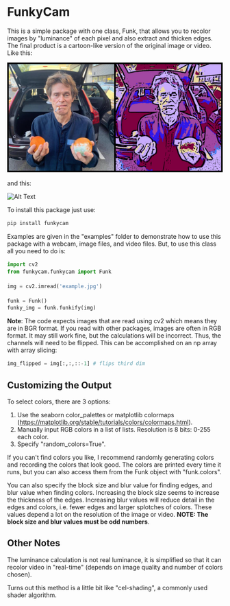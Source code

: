 # FunkyCam

This is a simple package with one class, Funk, that allows you to recolor images by "luminance" of each pixel and also extract and thicken edges. 
The final product is a cartoon-like version of the original image or video. Like this:

![Image](./photo.png)

and this:

![Alt Text](./funkykillbill.gif)

To install this package just use:

```bash
pip install funkycam
```

Examples are given in the "examples" folder to demonstrate how to use this package with a webcam, image files, and video files. But, to use this class all you need to do is:

```python
import cv2
from funkycam.funkycam import Funk

img = cv2.imread('example.jpg')

funk = Funk()
funky_img = funk.funkify(img)
```

**Note**: The code expects images that are read using cv2 which means they are in BGR format. If you read with other packages, images are often in RGB format. It may still work fine, but the calculations will be incorrect. Thus, the channels will need to be flipped. 
This can be accomplished on an np array with array slicing:

```python
img_flipped = img[:,:,::-1] # flips third dim
```

## Customizing the Output 
To select colors, there are 3 options:
1. Use the seaborn color_palettes or matplotlib colormaps (https://matplotlib.org/stable/tutorials/colors/colormaps.html).
2. Manually input RGB colors in a list of lists. Resolution is 8 bits: 0-255 each color.
3. Specify "random_colors=True".

If you can't find colors you like, I recommend randomly generating colors and recording the colors that look good. The colors are printed every time it runs, but you can also access them from the Funk object with "funk.colors".

You can also specify the block size and blur value for finding edges, and blur value when finding colors. Increasing the block size seems to increase the thickness of the edges. Increasing blur values will reduce detail in the edges and colors, i.e. fewer edges and larger splotches of colors. These values depend a lot on the resolution of the image or video. **NOTE: The block size and blur values must be odd numbers**. 

## Other Notes
The luminance calculation is not real luminance, it is simplified so that it can recolor video in "real-time" (depends on image quality and number of colors chosen). 

Turns out this method is a little bit like "cel-shading", a commonly used shader algorithm.
